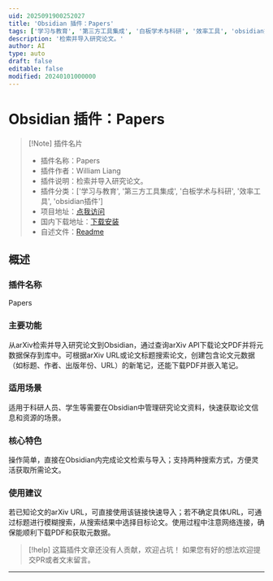 ```yaml
---
uid: 2025091900252027
title: 'Obsidian 插件：Papers'
tags: ['学习与教育', '第三方工具集成', '白板学术与科研', '效率工具', 'obsidian插件']
description: '检索并导入研究论文。'
author: AI
type: auto
draft: false
editable: false
modified: 20240101000000
---
```


# Obsidian 插件：Papers

> [!Note] 插件名片
> - 插件名称：Papers
> - 插件作者：William Liang
> - 插件说明：检索并导入研究论文。
> - 插件分类：['学习与教育', '第三方工具集成', '白板学术与科研', '效率工具', 'obsidian插件']
> - 项目地址：[点我访问](https://github.com/willjhliang/obsidian-papers)
> - 国内下载地址：[下载安装](https://pkmer.cn/products/plugin/pluginMarket/?papers)
> - 自述文件：[Readme](https://ghproxy.net/https://raw.githubusercontent.com/willjhliang/obsidian-papers/master/README.md)



## 概述

### 插件名称
Papers

### 主要功能
从arXiv检索并导入研究论文到Obsidian，通过查询arXiv API下载论文PDF并将元数据保存到库中。可根据arXiv URL或论文标题搜索论文，创建包含论文元数据（如标题、作者、出版年份、URL）的新笔记，还能下载PDF并嵌入笔记。

### 适用场景
适用于科研人员、学生等需要在Obsidian中管理研究论文资料，快速获取论文信息和资源的场景。

### 核心特色
操作简单，直接在Obsidian内完成论文检索与导入；支持两种搜索方式，方便灵活获取所需论文。

### 使用建议
若已知论文的arXiv URL，可直接使用该链接快速导入；若不确定具体URL，可通过标题进行模糊搜索，从搜索结果中选择目标论文。使用过程中注意网络连接，确保能顺利下载PDF和获取元数据。


> [!help] 
> 这篇插件文章还没有人贡献，欢迎占坑！
> 如果您有好的想法欢迎提交PR或者文末留言。
> 

---


